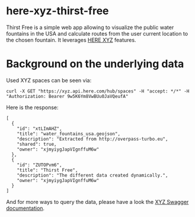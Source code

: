 # here-xyz-thirst-free
Thirst Free is a simple web app allowing to visualize the public water fountains in the USA and calculate routes from the user current location to the chosen fountain. It leverages [HERE XYZ](https://xyz.here.com) features.

# Background on the underlying data
Used XYZ spaces can be seen via:
```
curl -X GET "https://xyz.api.here.com/hub/spaces" -H "accept: */*" -H "Authorization: Bearer 9w5K6Ym8VwBUu0JaVQeufA"
```
Here is the response:
```
[
  {
    "id": "xtLImAHZ",
    "title": "water_fountains_usa.geojson",
    "description": "Extracted from http://overpass-turbo.eu",
    "shared": true,
    "owner": "xjmyiygJapVIgnffuM6w"
  },
  {
    "id": "ZUTOPvm6",
    "title": "Thirst Free",
    "description": "The different data created dynamically.",
    "owner": "xjmyiygJapVIgnffuM6w"
  }
]
```

And for more ways to query the data, please have a look the [XYZ Swagger documentation](https://xyz.api.here.com/hub/static/swagger).
